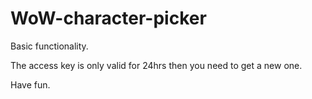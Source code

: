 # WoW-character-picker

Basic functionality.

The access key is only valid for 24hrs then you need to get a new one.

Have fun.